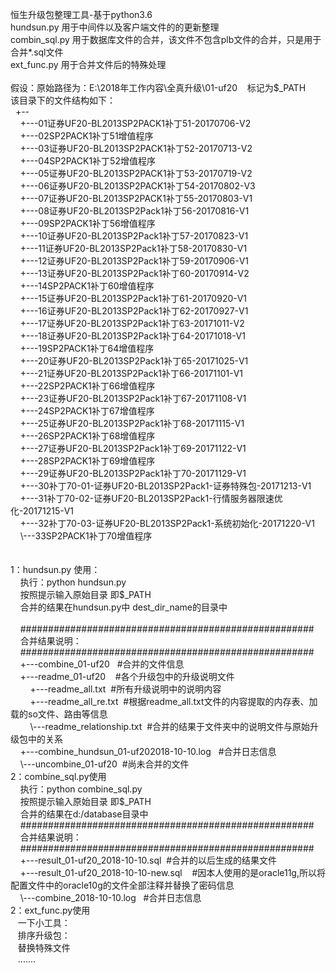 <p>
    恒生升级包整理工具-基于python3.6<br/>hundsun.py 用于中间件以及客户端文件的的更新整理<br/>combin_sql.py 用于数据库文件的合并，该文件不包含plb文件的合并，只是用于合并*.sql文件<br/>ext_func.py 用于合并文件后的特殊处理<br/><br/>假设：原始路径为：E:\2018年工作内容\全真升级\01-uf20&nbsp;&nbsp;&nbsp; 标记为$_PATH<br/>该目录下的文件结构如下：<br/>&nbsp; +--<br/>&nbsp;&nbsp;&nbsp; +---01证券UF20-BL2013SP2PACK1补丁51-20170706-V2<br/>&nbsp;&nbsp;&nbsp; +---02SP2PACK1补丁51增值程序<br/>&nbsp;&nbsp;&nbsp; +---03证券UF20-BL2013SP2PACK1补丁52-20170713-V2<br/>&nbsp;&nbsp;&nbsp; +---04SP2PACK1补丁52增值程序<br/>&nbsp;&nbsp;&nbsp; +---05证券UF20-BL2013SP2PACK1补丁53-20170719-V2<br/>&nbsp;&nbsp;&nbsp; +---06证券UF20-BL2013SP2PACK1补丁54-20170802-V3<br/>&nbsp;&nbsp;&nbsp; +---07证券UF20-BL2013SP2PACK1补丁55-20170803-V1<br/>&nbsp;&nbsp;&nbsp; +---08证券UF20-BL2013SP2Pack1补丁56-20170816-V1<br/>&nbsp;&nbsp;&nbsp; +---09SP2PACK1补丁56增值程序<br/>&nbsp;&nbsp;&nbsp; +---10证券UF20-BL2013SP2Pack1补丁57-20170823-V1<br/>&nbsp;&nbsp;&nbsp; +---11证券UF20-BL2013SP2Pack1补丁58-20170830-V1<br/>&nbsp;&nbsp;&nbsp; +---12证券UF20-BL2013SP2Pack1补丁59-20170906-V1<br/>&nbsp;&nbsp;&nbsp; +---13证券UF20-BL2013SP2Pack1补丁60-20170914-V2<br/>&nbsp;&nbsp;&nbsp; +---14SP2PACK1补丁60增值程序<br/>&nbsp;&nbsp;&nbsp; +---15证券UF20-BL2013SP2Pack1补丁61-20170920-V1<br/>&nbsp;&nbsp;&nbsp; +---16证券UF20-BL2013SP2Pack1补丁62-20170927-V1<br/>&nbsp;&nbsp;&nbsp; +---17证券UF20-BL2013SP2Pack1补丁63-20171011-V2<br/>&nbsp;&nbsp;&nbsp; +---18证券UF20-BL2013SP2Pack1补丁64-20171018-V1<br/>&nbsp;&nbsp;&nbsp; +---19SP2PACK1补丁64增值程序<br/>&nbsp;&nbsp;&nbsp; +---20证券UF20-BL2013SP2Pack1补丁65-20171025-V1<br/>&nbsp;&nbsp;&nbsp; +---21证券UF20-BL2013SP2Pack1补丁66-20171101-V1<br/>&nbsp;&nbsp;&nbsp; +---22SP2PACK1补丁66增值程序<br/>&nbsp;&nbsp;&nbsp; +---23证券UF20-BL2013SP2Pack1补丁67-20171108-V1<br/>&nbsp;&nbsp;&nbsp; +---24SP2PACK1补丁67增值程序<br/>&nbsp;&nbsp;&nbsp; +---25证券UF20-BL2013SP2Pack1补丁68-20171115-V1<br/>&nbsp;&nbsp;&nbsp; +---26SP2PACK1补丁68增值程序<br/>&nbsp;&nbsp;&nbsp; +---27证券UF20-BL2013SP2Pack1补丁69-20171122-V1<br/>&nbsp;&nbsp;&nbsp; +---28SP2PACK1补丁69增值程序<br/>&nbsp;&nbsp;&nbsp; +---29证券UF20-BL2013SP2Pack1补丁70-20171129-V1<br/>&nbsp;&nbsp;&nbsp; +---30补丁70-01-证券UF20-BL2013SP2Pack1-证券特殊包-20171213-V1<br/>&nbsp;&nbsp;&nbsp; +---31补丁70-02-证券UF20-BL2013SP2Pack1-行情服务器限速优化-20171215-V1<br/>&nbsp;&nbsp;&nbsp; +---32补丁70-03-证券UF20-BL2013SP2Pack1-系统初始化-20171220-V1<br/>&nbsp;&nbsp;&nbsp; \---33SP2PACK1补丁70增值程序<br/><br/><br/>1：hundsun.py 使用：<br/>&nbsp;&nbsp;&nbsp; 执行：python hundsun.py<br/>&nbsp;&nbsp;&nbsp; 按照提示输入原始目录 即$_PATH<br/>&nbsp;&nbsp;&nbsp; 合并的结果在hundsun.py中 dest_dir_name的目录中<br/>&nbsp;&nbsp; &nbsp;<br/>&nbsp;&nbsp;&nbsp; #####################################################<br/>&nbsp;&nbsp;&nbsp; 合并结果说明：<br/>&nbsp;&nbsp;&nbsp; #####################################################<br/>&nbsp;&nbsp;&nbsp; +---combine_01-uf20&nbsp;&nbsp; #合并的文件信息<br/>&nbsp;&nbsp;&nbsp; +---readme_01-uf20&nbsp;&nbsp;&nbsp; #各个升级包中的升级说明文件<br/>&nbsp;&nbsp;&nbsp;&nbsp;&nbsp;&nbsp;&nbsp; +---readme_all.txt&nbsp; #所有升级说明中的说明内容<br/>&nbsp;&nbsp;&nbsp;&nbsp;&nbsp;&nbsp;&nbsp; +---readme_all_re.txt&nbsp; #根据readme_all.txt文件的内容提取的内存表、加载的so文件、路由等信息<br/>&nbsp;&nbsp;&nbsp;&nbsp;&nbsp;&nbsp;&nbsp; \---readme_relationship.txt&nbsp; #合并的结果于文件夹中的说明文件与原始升级包中的关系<br/>&nbsp;&nbsp;&nbsp; +---combine_hundsun_01-uf202018-10-10.log&nbsp;&nbsp; #合并日志信息<br/>&nbsp;&nbsp;&nbsp; \---uncombine_01-uf20&nbsp; #尚未合并的文件<br/>2：combine_sql.py使用<br/>&nbsp;&nbsp;&nbsp; 执行：python combine_sql.py<br/>&nbsp;&nbsp;&nbsp; 按照提示输入原始目录 即$_PATH<br/>&nbsp;&nbsp;&nbsp; 合并的结果在d:/database目录中<br/>&nbsp;&nbsp;&nbsp; #####################################################<br/>&nbsp;&nbsp;&nbsp; 合并结果说明：<br/>&nbsp;&nbsp;&nbsp; #####################################################<br/>&nbsp;&nbsp;&nbsp; +---result_01-uf20_2018-10-10.sql&nbsp; #合并的以后生成的结果文件<br/>&nbsp;&nbsp;&nbsp; +---result_01-uf20_2018-10-10-new.sql&nbsp;&nbsp;&nbsp; #因本人使用的是oracle11g,所以将配置文件中的oracle10g的文件全部注释并替换了密码信息<br/>&nbsp;&nbsp;&nbsp; \---combine_2018-10-10.log&nbsp;&nbsp; #合并日志信息<br/>2：ext_func.py使用 &nbsp;<br/>&nbsp;&nbsp; 一下小工具：<br/>&nbsp;&nbsp; 排序升级包：<br/>&nbsp;&nbsp; 替换特殊文件<br/>&nbsp;&nbsp; .......<br/>&nbsp;&nbsp; &nbsp;<br/><br/>
</p>
